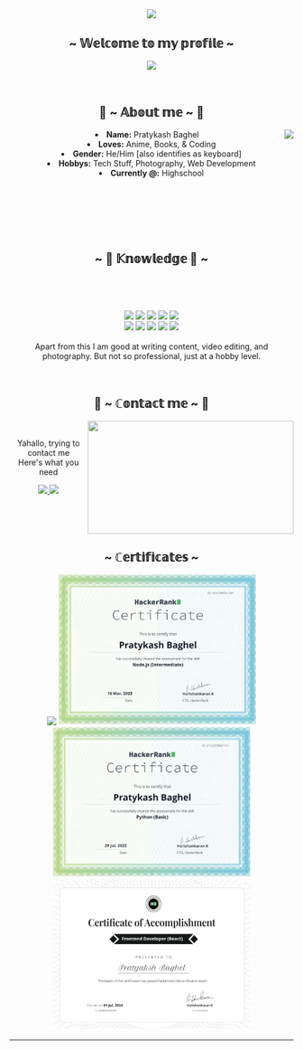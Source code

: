 <body>
  <center>
<!--   <img src="https://i.imgur.com/mPdJy1T.png"/>  -->
  <img src="https://t4.ftcdn.net/jpg/04/04/73/39/360_F_404733910_2mIXr6RbC5G3WZJFjopVsBaR3EOM6Bqy.jpg"/>
<br>
<h2 align="center">~ 𝕎𝕖𝕝𝕔𝕠𝕞𝕖 𝕥𝕠 𝕞𝕪 𝕡𝕣𝕠𝕗𝕚𝕝𝕖 ~</h2>
<div align="center">
  <p>
<!--      <img src="https://discord-readme-badge.vercel.app/api?id=1082682332047228928&nothing"/> -->
     <img src="https://lanyard.kyrie25.me/api/1082682332047228928?waveColor=8B8BFA&waveSpotifyColor=B48EF7&gradient=7E37F9-B48EF7-E568C4&imgStyle=square"  />
  </p>
  <br>
</div>
    <div align="center">
<!-- <img src="https://i.imgur.com/jx17oHT.gif"> -->
      </div>
<div>
<h2 align="center"> 🦊 ~ 𝔸𝕓𝕠𝕦𝕥 𝕞𝕖 ~ 🦊 </h2>
  <div align="center">
    <img src="https://i.pinimg.com/originals/57/86/da/5786dad6164fcc3fa4d74ba962265ad7.gif" align="right">
<!-- <img src="https://64.media.tumblr.com/e1f1c97123ae217eb731500e502e0083/tumblr_n9dxcikmIU1qc9zfzo7_r1_250.gif" align="right"> -->
  </div>
<li>
 <b>Name:</b> Pratykash Baghel
</li>
<li>
<b>Loves:</b> Anime, Books, & Coding
</li>
<li>
<b>Gender:</b> He/Him [also identifies as keyboard]
</li>
<li>
<b>Hobbys:</b> Tech Stuff, Photography, Web Development
</li>
<li>
<b>Currently @:</b> Highschool
</li>
<br><br><br>
</div>

<div>
<br>
  <br>
  <br>
<h2 align="center">~ 📇 𝕂𝕟𝕠𝕨𝕝𝕖𝕕𝕘𝕖 📇 ~</h2>
 <br>
<p>
  <!-- <div align="center">
  </div> -->
<!-- </div> -->
<div>
  <br>
<p align="center">
<!-- BADGES -->
<img src="https://img.shields.io/badge/html5%20-%23E34F26.svg?&style=for-the-badge&logo=html5&logoColor=white"/> 
<img src="https://img.shields.io/badge/css3%20-%231572B6.svg?&style=for-the-badge&logo=css3&logoColor=white"/>
<img src="https://img.shields.io/badge/JavaScript-F7DF1E?style=for-the-badge&logo=javascript&logoColor=black"/>
<img src="https://img.shields.io/badge/Python-14354C?style=for-the-badge&logo=python&logoColor=white"/>
<img src="https://img.shields.io/badge/Java-ED8B00?style=for-the-badge&logo=openjdk&logoColor=white"/>
<br>
<img src="https://img.shields.io/badge/MongoDB-4EA94B?style=for-the-badge&logo=mongodb&logoColor=white"/>
<img src="https://img.shields.io/badge/Tailwind_CSS-38B2AC?style=for-the-badge&logo=tailwind-css&logoColor=white"/>
<img src="https://img.shields.io/badge/React-20232A?style=for-the-badge&logo=react&logoColor=61DAFB"/>
<img src="https://img.shields.io/badge/node.js%20-%2343853D.svg?&style=for-the-badge&logo=node.js&logoColor=white"/> 
<img src="https://img.shields.io/badge/git%20-%23F05033.svg?&style=for-the-badge&logo=git&logoColor=white"/> 
<br>
<br>
<!-- Lil ABOUT MY SELF -->
Apart from this I am good at writing content, video editing, and photography. But not so professional, just at a hobby level.
</p>
<br>
<h2 align="center">           📝 ~ ℂ𝕠𝕟𝕥𝕒𝕔𝕥 𝕞𝕖 ~ 📝</h2>
  <div align="center">
<img src="https://pa1.aminoapps.com/6118/195bf952c21c16bf9d193d2f3d4de82fb12e4e9d_00.gif" align="right" width="365.5px" height="200px">
  </div>
<br>
<p align="center">Yahallo, trying to contact me<br>
Here's what you need
<br>
</p>
<p align="center">
<a href="mailto:pratykash.on@gmail.com" target="_blank">
<img src="https://img.shields.io/badge/Gmail-D14836?style=for-the-badge&logo=gmail&logoColor=white"/>
</a>
<a href="https://instagram.com/pratykash.ops" target="_blank">
  <img src="https://img.shields.io/badge/Instagram-E4405F?style=for-the-badge&logo=instagram&logoColor=white"/>
</a>
</p>
</div>
<br><br><br>
<div>
<h2 align="center">~ ℂ𝕖𝕣𝕥𝕚𝕗𝕚𝕔𝕒𝕥𝕖𝕤 ~</h2>
<div align="center">
  <p>
  <img src="https://github.com/Pratykash-ops/Pratykash-ops/blob/main/javascript_intermediate%20certificate_page-0001.jpg?raw=true" width="350">
    <img src="https://github.com/Pratykash-ops/Pratykash-ops/blob/main/nodejs_intermediate%20certificate_page-0001.jpg?raw=true" width="350">
    <img src="https://github.com/Pratykash-ops/Pratykash-ops/blob/main/python_basic%20certificate_page-0001.jpg?raw=true" width="350">
    <img src="https://github.com/Pratykash-ops/Pratykash-ops/blob/main/frontend_developer_react%20certificate_page-0001.jpg?raw=true" width="350">
  </p>
</div>
<hr>
</div>
</div>
    </center>
</body>
